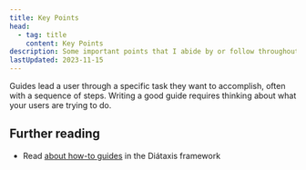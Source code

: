 ```yaml
---
title: Key Points
head:
  - tag: title
    content: Key Points
description: Some important points that I abide by or follow throughout my Workflow
lastUpdated: 2023-11-15
---
```


Guides lead a user through a specific task they want to accomplish, often with a sequence of steps.
Writing a good guide requires thinking about what your users are trying to do.

## Further reading

- Read [about how-to guides](https://diataxis.fr/how-to-guides/) in the Diátaxis framework
